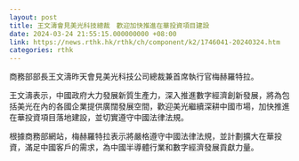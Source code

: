 ```yaml
---
layout: post
title: 王文濤會見美光科技總裁　歡迎加快推進在華投資項目建設
date: 2024-03-24 21:55:15.000000000 +08:00
link: https://news.rthk.hk/rthk/ch/component/k2/1746041-20240324.htm
categories: rthk
---
```


商務部部長王文濤昨天會見美光科技公司總裁兼首席執行官梅赫羅特拉。

王文濤表示，中國政府大力發展新質生產力，深入推進數字經濟創新發展，將為包括美光在內的各國企業提供廣闊發展空間，歡迎美光繼續深耕中國市場，加快推進在華投資項目落地建設，並切實遵守中國法律法規。

根據商務部網站，梅赫羅特拉表示將嚴格遵守中國法律法規，並計劃擴大在華投資，滿足中國客戶的需求，為中國半導體行業和數字經濟發展貢獻力量。
